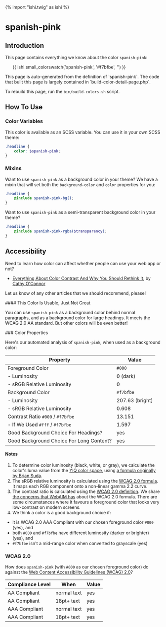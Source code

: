 {% import "ishi.twig" as ishi %}
# spanish-pink

## Introduction

This page contains everything we know about the color `spanish-pink`:

<div class="grid">
    <div class="cell">
        <div class="swatch">
            <ul>
                {{ ishi.small_colorswatch('spanish-pink', '#f7bfbe', '') }}
            </ul>
        </div>
    </div>
</div>

<div class="callout attention" markdown="1">
This page is auto-generated from the definition of `spanish-pink`. The code that built this page is largely contained in `build-color-detail-page.php`.

To rebuild this page, run the `bin/build-colors.sh` script.
</div>

## How To Use

### Color Variables

This color is available as an SCSS variable. You can use it in your own SCSS theme:

```scss
.headline {
    color: $spanish-pink;
}
```

### Mixins

Want to use `spanish-pink` as a background color in your theme? We have a mixin that will set both the `background-color` and `color` properties for you:

```scss
.headline {
    @include spanish-pink-bg();
}
```

Want to use `spanish-pink` as a semi-transparent background color in your theme?

```scss
.headline {
    @include spanish-pink-rgba($transparency);
}
```

## Accessibility

Need to learn how color can affect whether people can use your web app or not?

* [Everything About Color Contrast And Why You Should Rethink It](https://www.smashingmagazine.com/2014/10/color-contrast-tips-and-tools-for-accessibility/), by [Cathy O'Connor](http://www.twitter.com/cagocon)

Let us know of any other articles that we should recommend, please!
<div class="callout warning" markdown="1">
#### This Color Is Usable, Just Not Great

You can use `spanish-pink` as a background color behind normal paragraphs, and as a background color for large headings. It meets the WCAG 2.0 AA standard. But other colors will be even better!
</div>
### Color Properties

Here's our automated analysis of `spanish-pink`, when used as a background color:

Property | Value
---------|------
Foreground Color | `#000`
- Luminosity | 0 (dark)
- sRGB Relative Luminosity | 0
Background Color | `#f7bfbe`
- Luminosity | 207.63 (bright)
- sRGB Relative Luminosity | 0.608
Contrast Ratio `#000` / `#f7bfbe` | 13.151
- If We Used `#fff` / `#f7bfbe` | 1.597
Good Background Choice For Headings? | yes
Good Background Choice For Long Content? | yes

#### Notes

1. To determine color luminosity (black, white, or gray), we calculate the color's luma value from the [YIQ color space](https://en.wikipedia.org/wiki/YIQ), using [a formula originally by Brian Suda](https://24ways.org/2010/calculating-color-contrast/).
1. The sRGB relative luminosity is calculated using the [WCAG 2.0 formula](https://www.w3.org/TR/WCAG20/#relativeluminancedef). It maps each RGB component onto a non-linear gamma 2.2 curve.
1. The contrast ratio is calculated using the [WCAG 2.0 definition](https://www.w3.org/TR/2008/REC-WCAG20-20081211/#contrast-ratiodef). We share [the concerns that WebAIM has](http://webaim.org/blog/wcag-2-1-feedback/) about the WCAG 2.0 formula. There are some circumstances where it favours a foreground color that looks very low-contrast on modern screens.
1. We think a color is a good background choice if:
  - it is WCAG 2.0 AAA Compliant with our chosen foreground color `#000` (yes), and
  - both `#000` and `#f7bfbe` have different luminosity (darker or brighter) (yes), and
  - `#f7bfbe` isn't a mid-range color when converted to grayscale (yes)

### WCAG 2.0

How does `spanish-pink` (with `#000` as our chosen foreground color) do against the [Web Content Accessibility Guidelines (WCAG) 2.0](https://www.w3.org/TR/WCAG20/)?

Compliance Level | When | Value
-----------------|------|------
AA Compliant | normal text | yes
AA Compliant | 18pt+ text | yes
AAA Compliant | normal text | yes
AAA Compliant | 18pt+ text | yes